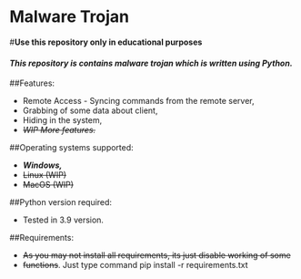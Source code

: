 # **Malware Trojan**

#**Use this repository only in educational purposes**

#### _This repository is contains malware trojan which is written using Python._

##Features:
- Remote Access - Syncing commands from the remote server,
- Grabbing of some data about client,
- Hiding in the system,
- ~~_WIP More features._~~

##Operating systems supported:
- **_Windows,_**
- ~~Linux (WIP)~~
- ~~MacOS (WIP)~~

##Python version required:
- Tested in 3.9 version.

##Requirements:
- ~~As you may not install all requirements, its just disable working of some~~
- ~~functions~~. Just type command pip install -r requirements.txt

